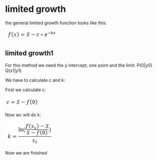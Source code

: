 # limited growth

the general limited growth function looks like this:

![y=m*x+c](../../pictures/limited_1.png)

## limited growth1

For this method we need the y intercept, one point and the limit. P(0|y0) Q(x1|y1)

We have to calculate c and k:

First we calculate c:

![y=m*x+c](../../pictures/limited_2.png)

Now wc will do k:

![y=m*x+c](../../pictures/limited_3.png)

Now we are finished